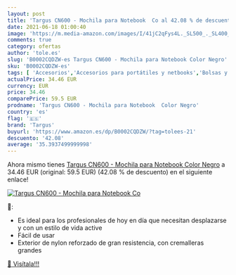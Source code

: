 ```yaml
---
layout: post
title: 'Targus CN600 - Mochila para Notebook  Co al 42.08 % de descuento'
date: 2021-06-18 01:00:40
image: 'https://m.media-amazon.com/images/I/41jC2qFys4L._SL500_._SL400_.jpg'
comments: true
category: ofertas
author: 'tole.es'
slug: 'B0002CQDZW-es Targus CN600 - Mochila para Notebook Color Negro'
sku: 'B0002CQDZW-es'
tags: [ 'Accesorios','Accesorios para portátiles y netbooks','Bolsas y fundas para portátiles y netbooks','Informática','Mochilas para portátiles y netbooks','mochila','targus', ]
actualPrice: 34.46 EUR
currency: EUR
price: 34.46
comparePrice: 59.5 EUR
prodname: 'Targus CN600 - Mochila para Notebook  Color Negro'
country: 'es'
flag: '🇪🇸'
brand: 'Targus'
buyurl: 'https://www.amazon.es/dp/B0002CQDZW/?tag=tolees-21'
descuento: '42.08'
average: '35.3937499999998'
---
```


Ahora mismo tienes [Targus CN600 - Mochila para Notebook  Color Negro](https://www.amazon.es/dp/B0002CQDZW/?tag=tolees-21) a 34.46 EUR (original: 59.5 EUR) (42.08 %  de descuento) en el siguiente enlace!

[![Targus CN600 - Mochila para Notebook  Co](https://m.media-amazon.com/images/I/41jC2qFys4L._SL500_._SL400_.jpg)](https://www.amazon.es/dp/B0002CQDZW/?tag=tolees-21)

🔎:

- Es ideal para los profesionales de hoy en día que necesitan desplazarse y con un estilo de vida active
- Fácil de usar
- Exterior de nylon reforzado de gran resistencia, con cremalleras grandes

[🛒 Visítala!!!](https://www.amazon.es/dp/B0002CQDZW/?tag=tolees-21)
